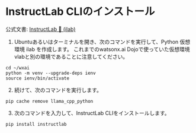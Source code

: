 # InstructLab CLIのインストール

公式文書: [InstructLab 🐶 (ilab)](https://github.com/instructlab/instructlab/blob/main/README.md)

1. Ubuntuあるいはターミナルを開き、次のコマンドを実行して、Python 仮想環境 ilab を作成します。
これまでのwatsonx.ai Dojoで使っていた仮想環境vlabと別の環境であることに注意してください。

```
cd ~/wxai
python -m venv --upgrade-deps ienv
source ienv/bin/activate
```
2. 続けて、次のコマンドを実行します。
```
pip cache remove llama_cpp_python

```

3. 次のコマンドを入力して、InstructLab CLIをインストールします。 
```
pip install instructlab
```

